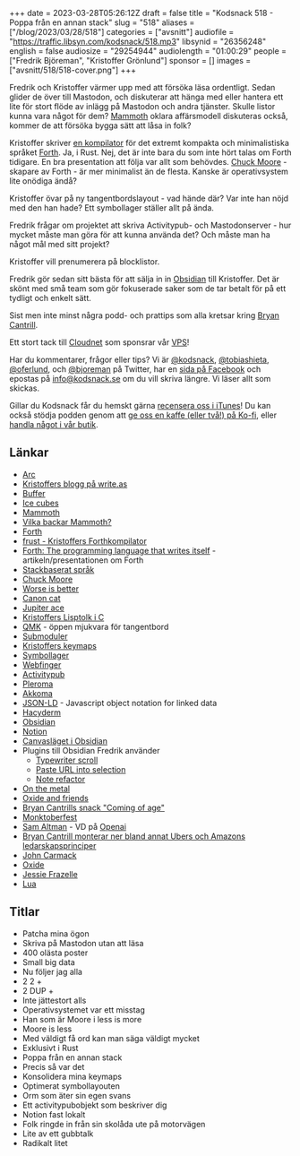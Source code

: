 +++
date = 2023-03-28T05:26:12Z
draft = false
title = "Kodsnack 518 - Poppa från en annan stack"
slug = "518"
aliases = ["/blog/2023/03/28/518"]
categories = ["avsnitt"]
audiofile = "https://traffic.libsyn.com/kodsnack/518.mp3"
libsynid = "26356248"
english = false
audiosize = "29254944"
audiolength = "01:00:29"
people = ["Fredrik Björeman", "Kristoffer Grönlund"]
sponsor = []
images = ["avsnitt/518/518-cover.png"]
+++

Fredrik och Kristoffer värmer upp med att försöka läsa ordentligt. Sedan glider de över till Mastodon, och diskuterar att hänga med eller hantera ett lite för stort flöde av inlägg på Mastodon och andra tjänster. Skulle listor kunna vara något för dem? [Mammoth](https://mammoth.writeas.com/) oklara affärsmodell diskuteras också, kommer de att försöka bygga sätt att låsa in folk?

Kristoffer skriver [en kompilator](https://github.com/krig/frust/) för det extremt kompakta och minimalistiska språket [Forth](https://www.forth.com/forth/). Ja, i Rust. Nej, det är inte bara du som inte hört talas om Forth tidigare. En bra presentation att följa var allt som behövdes. [Chuck Moore](http://localhost:1313/) - skapare av Forth - är mer minimalist än de flesta. Kanske är operativsystem lite onödiga ändå?

Kristoffer övar på ny tangentbordslayout - vad hände där? Var inte han nöjd med den han hade? Ett symbollager ställer allt på ända.

Fredrik frågar om projektet att skriva Activitypub- och Mastodonserver - hur mycket måste man göra för att kunna använda det? Och måste man ha något mål med sitt projekt?

Kristoffer vill prenumerera på blocklistor.

Fredrik gör sedan sitt bästa för att sälja in in [Obsidian](https://obsidian.md/) till Kristoffer. Det är skönt med små team som gör fokuserade saker som de tar betalt för på ett tydligt och enkelt sätt.

Sist men inte minst några podd- och prattips som alla kretsar kring [Bryan Cantrill](https://en.wikipedia.org/wiki/Bryan_Cantrill).

Ett stort tack till [Cloudnet](https://www.cloudnet.se) som sponsrar vår [VPS](https://en.wikipedia.org/wiki/Virtual_private_server)!

Har du kommentarer, frågor eller tips? Vi är [@kodsnack](https://www.twitter.com/kodsnack), [@tobiashieta](https://www.twitter.com/tobiashieta), [@oferlund](https://www.twitter.com/oferlund), och [@bjoreman](https://www.twitter.com/bjoreman) på Twitter, har en [sida på Facebook](https://www.facebook.com/kodsnack) och epostas på [info@kodsnack.se](mailto:info@kodsnack.se) om du vill skriva längre. Vi läser allt som skickas.

Gillar du Kodsnack får du hemskt gärna [recensera oss i iTunes](https://itunes.apple.com/se/podcast/kodsnack/id561631498?l=en)! Du kan också stödja podden genom att <a href="https://ko-fi.com/kodsnack" rel="payment">ge oss en kaffe (eller två!) på Ko-fi</a>, eller [handla något i vår butik](https://shop.spreadshirt.se/kodsnack/).

## Länkar ##
* [Arc](https://arc.net/)
* [Kristoffers blogg på write.as](https://write.as/oferlund/)
* [Buffer](https://buffer.com/)
* [Ice cubes](https://github.com/Dimillian/IceCubesApp)
* [Mammoth](https://mammoth.writeas.com/)
* [Vilka backar Mammoth?](https://techcrunch.com/2023/02/28/mozilla-leads-mastodon-app-mammoths-pre-seed-funding/)
* [Forth](https://www.forth.com/forth/)
* [frust - Kristoffers Forthkompilator](https://github.com/krig/frust/)
* [Forth: The programming language that writes itself](https://ratfactor.com/forth/forth_talk_2023.html) - artikeln/presentationen om Forth
* [Stackbaserat språk](https://en.wikipedia.org/wiki/Stack-oriented_programming)
* [Chuck Moore](https://en.wikipedia.org/wiki/Charles_H._Moore)
* [Worse is better](https://en.wikipedia.org/wiki/Worse_is_better)
* [Canon cat](https://en.wikipedia.org/wiki/Canon_Cat)
* [Jupiter ace](https://en.wikipedia.org/wiki/Jupiter_Ace)
* [Kristoffers Lisptolk i C](https://github.com/krig/LISP)
* [QMK](https://qmk.fm/) - öppen mjukvara för tangentbord
* [Submoduler](https://git-scm.com/book/en/v2/Git-Tools-Submodules)
* [Kristoffers keymaps](https://github.com/krig/keymaps) 
* [Symbollager](https://getreuer.info/posts/keyboards/symbol-layer/index.html)
* [Webfinger](https://en.wikipedia.org/wiki/WebFinger)
* [Activitypub](https://en.wikipedia.org/wiki/ActivityPub)
* [Pleroma](https://pleroma.social/)
* [Akkoma](https://akkoma.social/)
* [JSON-LD](https://en.wikipedia.org/wiki/JSON-LD) - Javascript object notation for linked data
* [Hacyderm](https://hachyderm.io/about)
* [Obsidian](https://obsidian.md/)
* [Notion](https://en.wikipedia.org/wiki/Notion_%28productivity_software%29)
* [Canvasläget i Obsidian](https://help.obsidian.md/Plugins/Canvas)
* Plugins till Obsidian Fredrik använder
	- [Typewriter scroll](https://github.com/deathau/cm-typewriter-scroll-obsidian)
	- [Paste URL into selection](https://github.com/denolehov/obsidian-url-into-selection)
	- [Note refactor](https://github.com/lynchjames/note-refactor-obsidian)
* [On the metal](https://oxide.computer/podcasts/on-the-metal)
* [Oxide and friends](https://oxide.computer/podcasts/oxide-and-friends)
* [Bryan Cantrills snack "Coming of age"](https://www.youtube.com/watch?v=VzdVSMRu16g)
* [Monktoberfest](https://monktoberfest.com/)
* [Sam Altman](https://en.wikipedia.org/wiki/Sam_Altman) - VD på [Openai](https://en.wikipedia.org/wiki/OpenAI)
* [Bryan Cantrill monterar ner bland annat Ubers och Amazons ledarskapsprinciper](https://www.youtube.com/watch?v=9QMGAtxUlAc)
* [John Carmack](https://en.wikipedia.org/wiki/John_Carmack)
* [Oxide](https://oxide.computer/)
* [Jessie Frazelle](https://blog.jessfraz.com/)
* [Lua](https://en.wikipedia.org/wiki/Lua_%28programming_language%29)

## Titlar ##
* Patcha mina ögon
* Skriva på Mastodon utan att läsa
* 400 olästa poster
* Small big data
* Nu följer jag alla
* 2 2 +
* 2 DUP +
* Inte jättestort alls
* Operativsystemet var ett misstag
* Han som är Moore i less is more
* Moore is less
* Med väldigt få ord kan man säga väldigt mycket
* Exklusivt i Rust
* Poppa från en annan stack
* Precis så var det
* Konsolidera mina keymaps
* Optimerat symbollayouten
* Orm som äter sin egen svans
* Ett activitypubobjekt som beskriver dig
* Notion fast lokalt
* Folk ringde in från sin skolåda ute på motorvägen
* Lite av ett gubbtalk
* Radikalt litet